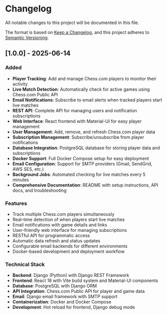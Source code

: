 # Changelog

All notable changes to this project will be documented in this file.

The format is based on [Keep a Changelog](https://keepachangelog.com/en/1.0.0/),
and this project adheres to [Semantic Versioning](https://semver.org/spec/v2.0.0.html).

## [1.0.0] - 2025-06-14

### Added
- **Player Tracking**: Add and manage Chess.com players to monitor their activity
- **Live Match Detection**: Automatically check for active games using Chess.com Public API
- **Email Notifications**: Subscribe to email alerts when tracked players start live matches
- **REST API**: Complete API for managing users and notification subscriptions
- **Web Interface**: React frontend with Material-UI for easy player management
- **User Management**: Add, remove, and refresh Chess.com player data
- **Subscription Management**: Subscribe/unsubscribe from player notifications
- **Database Integration**: PostgreSQL database for storing player data and subscriptions
- **Docker Support**: Full Docker Compose setup for easy deployment
- **Email Configuration**: Support for SMTP providers (Gmail, SendGrid, AWS SES, etc.)
- **Background Jobs**: Automated checking for live matches every 5 minutes
- **Comprehensive Documentation**: README with setup instructions, API docs, and troubleshooting

### Features
- Track multiple Chess.com players simultaneously
- Real-time detection of when players start live matches
- Email notifications with game details and links
- User-friendly web interface for managing subscriptions
- RESTful API for programmatic access
- Automatic data refresh and status updates
- Configurable email backends for different environments
- Docker-based development and deployment workflow

### Technical Stack
- **Backend**: Django (Python) with Django REST Framework
- **Frontend**: React 18 with Vite build system and Material-UI components
- **Database**: PostgreSQL with Django ORM
- **API Integration**: Chess.com Public API for player and game data
- **Email**: Django email framework with SMTP support
- **Containerization**: Docker and Docker Compose
- **Development**: Hot reload for frontend, Django debug mode